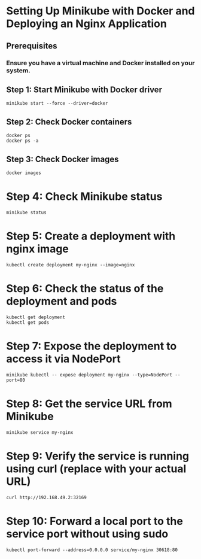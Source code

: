 # Setting Up Minikube with Docker and Deploying an Nginx Application

## Prerequisites
### Ensure you have a virtual machine and Docker installed on your system.


## Step 1: Start Minikube with Docker driver
    minikube start --force --driver=docker

## Step 2:  Check Docker containers
    docker ps
    docker ps -a

## Step 3: Check Docker images
    docker images

# Step 4: Check Minikube status
    minikube status

# Step 5: Create a deployment with nginx image
    kubectl create deployment my-nginx --image=nginx

# Step 6: Check the status of the deployment and pods
    kubectl get deployment
    kubectl get pods

# Step 7: Expose the deployment to access it via NodePort
    minikube kubectl -- expose deployment my-nginx --type=NodePort --port=80

# Step 8: Get the service URL from Minikube
    minikube service my-nginx

# Step 9: Verify the service is running using curl (replace with your actual URL)
    curl http://192.168.49.2:32169

# Step 10: Forward a local port to the service port without using sudo
    kubectl port-forward --address=0.0.0.0 service/my-nginx 30618:80

